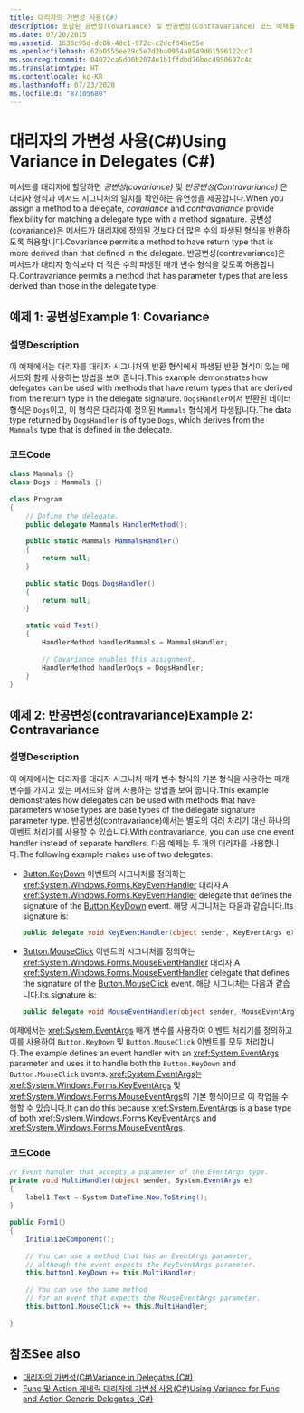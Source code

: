 ```yaml
---
title: 대리자의 가변성 사용(C#)
description: 포함된 공변성(Covariance) 및 반공변성(Contravariance) 코드 예제를 사용하여 대리자의 가변성을 사용하는 방법을 알아봅니다.
ms.date: 07/20/2015
ms.assetid: 1638c95d-dc8b-40c1-972c-c2dcf84be55e
ms.openlocfilehash: 62b0555ee29c5e7d2ba0954a8949d61596122cc7
ms.sourcegitcommit: 04022ca5d00b2074e1b1ffdbd76bec4950697c4c
ms.translationtype: HT
ms.contentlocale: ko-KR
ms.lasthandoff: 07/23/2020
ms.locfileid: "87105680"
---
```

# <a name="using-variance-in-delegates-c"></a><span data-ttu-id="94d3d-103">대리자의 가변성 사용(C#)</span><span class="sxs-lookup"><span data-stu-id="94d3d-103">Using Variance in Delegates (C#)</span></span>
<span data-ttu-id="94d3d-104">메서드를 대리자에 할당하면 *공변성(covariance)* 및 *반공변성(Contravariance)* 은 대리자 형식과 메서드 시그니처의 일치를 확인하는 유연성을 제공합니다.</span><span class="sxs-lookup"><span data-stu-id="94d3d-104">When you assign a method to a delegate, *covariance* and *contravariance* provide flexibility for matching a delegate type with a method signature.</span></span> <span data-ttu-id="94d3d-105">공변성(covariance)은 메서드가 대리자에 정의된 것보다 더 많은 수의 파생된 형식을 반환하도록 허용합니다.</span><span class="sxs-lookup"><span data-stu-id="94d3d-105">Covariance permits a method to have return type that is more derived than that defined in the delegate.</span></span> <span data-ttu-id="94d3d-106">반공변성(contravariance)은 메서드가 대리자 형식보다 더 적은 수의 파생된 매개 변수 형식을 갖도록 허용합니다.</span><span class="sxs-lookup"><span data-stu-id="94d3d-106">Contravariance permits a method that has parameter types that are less derived than those in the delegate type.</span></span>  
  
## <a name="example-1-covariance"></a><span data-ttu-id="94d3d-107">예제 1: 공변성</span><span class="sxs-lookup"><span data-stu-id="94d3d-107">Example 1: Covariance</span></span>  
  
### <a name="description"></a><span data-ttu-id="94d3d-108">설명</span><span class="sxs-lookup"><span data-stu-id="94d3d-108">Description</span></span>  
 <span data-ttu-id="94d3d-109">이 예제에서는 대리자를 대리자 시그니처의 반환 형식에서 파생된 반환 형식이 있는 메서드와 함께 사용하는 방법을 보여 줍니다.</span><span class="sxs-lookup"><span data-stu-id="94d3d-109">This example demonstrates how delegates can be used with methods that have return types that are derived from the return type in the delegate signature.</span></span> <span data-ttu-id="94d3d-110">`DogsHandler`에서 반환된 데이터 형식은 `Dogs`이고, 이 형식은 대리자에 정의된 `Mammals` 형식에서 파생됩니다.</span><span class="sxs-lookup"><span data-stu-id="94d3d-110">The data type returned by `DogsHandler` is of type `Dogs`, which derives from the `Mammals` type that is defined in the delegate.</span></span>  
  
### <a name="code"></a><span data-ttu-id="94d3d-111">코드</span><span class="sxs-lookup"><span data-stu-id="94d3d-111">Code</span></span>  
  
```csharp  
class Mammals {}  
class Dogs : Mammals {}  
  
class Program  
{  
    // Define the delegate.  
    public delegate Mammals HandlerMethod();  
  
    public static Mammals MammalsHandler()  
    {  
        return null;  
    }  
  
    public static Dogs DogsHandler()  
    {  
        return null;  
    }  
  
    static void Test()  
    {  
        HandlerMethod handlerMammals = MammalsHandler;  
  
        // Covariance enables this assignment.  
        HandlerMethod handlerDogs = DogsHandler;  
    }  
}  
```  
  
## <a name="example-2-contravariance"></a><span data-ttu-id="94d3d-112">예제 2: 반공변성(contravariance)</span><span class="sxs-lookup"><span data-stu-id="94d3d-112">Example 2: Contravariance</span></span>  
  
### <a name="description"></a><span data-ttu-id="94d3d-113">설명</span><span class="sxs-lookup"><span data-stu-id="94d3d-113">Description</span></span>

<span data-ttu-id="94d3d-114">이 예제에서는 대리자를 대리자 시그니처 매개 변수 형식의 기본 형식을 사용하는 매개 변수를 가지고 있는 메서드와 함께 사용하는 방법을 보여 줍니다.</span><span class="sxs-lookup"><span data-stu-id="94d3d-114">This example demonstrates how delegates can be used with methods that have parameters whose types are base types of the delegate signature parameter type.</span></span> <span data-ttu-id="94d3d-115">반공변성(contravariance)에서는 별도의 여러 처리기 대신 하나의 이벤트 처리기를 사용할 수 있습니다.</span><span class="sxs-lookup"><span data-stu-id="94d3d-115">With contravariance, you can use one event handler instead of separate handlers.</span></span> <span data-ttu-id="94d3d-116">다음 예제는 두 개의 대리자를 사용합니다.</span><span class="sxs-lookup"><span data-stu-id="94d3d-116">The following example makes use of two delegates:</span></span>

- <span data-ttu-id="94d3d-117">[Button.KeyDown](xref:System.Windows.Forms.Control.KeyDown) 이벤트의 시그니처를 정의하는 <xref:System.Windows.Forms.KeyEventHandler> 대리자.</span><span class="sxs-lookup"><span data-stu-id="94d3d-117">A <xref:System.Windows.Forms.KeyEventHandler> delegate that defines the signature of the [Button.KeyDown](xref:System.Windows.Forms.Control.KeyDown) event.</span></span> <span data-ttu-id="94d3d-118">해당 시그니처는 다음과 같습니다.</span><span class="sxs-lookup"><span data-stu-id="94d3d-118">Its signature is:</span></span>

   ```csharp
   public delegate void KeyEventHandler(object sender, KeyEventArgs e)
   ```

- <span data-ttu-id="94d3d-119">[Button.MouseClick](xref:System.Windows.Forms.Control.MouseDown) 이벤트의 시그니처를 정의하는 <xref:System.Windows.Forms.MouseEventHandler> 대리자.</span><span class="sxs-lookup"><span data-stu-id="94d3d-119">A <xref:System.Windows.Forms.MouseEventHandler> delegate that defines the signature of the [Button.MouseClick](xref:System.Windows.Forms.Control.MouseDown) event.</span></span> <span data-ttu-id="94d3d-120">해당 시그니처는 다음과 같습니다.</span><span class="sxs-lookup"><span data-stu-id="94d3d-120">Its signature is:</span></span>

   ```csharp
   public delegate void MouseEventHandler(object sender, MouseEventArgs e)
   ```

<span data-ttu-id="94d3d-121">예제에서는 <xref:System.EventArgs> 매개 변수를 사용하여 이벤트 처리기를 정의하고 이를 사용하여 `Button.KeyDown` 및 `Button.MouseClick` 이벤트를 모두 처리합니다.</span><span class="sxs-lookup"><span data-stu-id="94d3d-121">The example defines an event handler with an <xref:System.EventArgs> parameter and uses it to handle both the `Button.KeyDown` and `Button.MouseClick` events.</span></span> <span data-ttu-id="94d3d-122"><xref:System.EventArgs>는 <xref:System.Windows.Forms.KeyEventArgs> 및 <xref:System.Windows.Forms.MouseEventArgs>의 기본 형식이므로 이 작업을 수행할 수 있습니다.</span><span class="sxs-lookup"><span data-stu-id="94d3d-122">It can do this because <xref:System.EventArgs> is a base type of both <xref:System.Windows.Forms.KeyEventArgs>  and <xref:System.Windows.Forms.MouseEventArgs>.</span></span>
  
### <a name="code"></a><span data-ttu-id="94d3d-123">코드</span><span class="sxs-lookup"><span data-stu-id="94d3d-123">Code</span></span>  
  
```csharp  
// Event handler that accepts a parameter of the EventArgs type.  
private void MultiHandler(object sender, System.EventArgs e)  
{  
    label1.Text = System.DateTime.Now.ToString();  
}  
  
public Form1()  
{  
    InitializeComponent();  
  
    // You can use a method that has an EventArgs parameter,  
    // although the event expects the KeyEventArgs parameter.  
    this.button1.KeyDown += this.MultiHandler;  
  
    // You can use the same method
    // for an event that expects the MouseEventArgs parameter.  
    this.button1.MouseClick += this.MultiHandler;  
  
}  
```  
  
## <a name="see-also"></a><span data-ttu-id="94d3d-124">참조</span><span class="sxs-lookup"><span data-stu-id="94d3d-124">See also</span></span>

- [<span data-ttu-id="94d3d-125">대리자의 가변성(C#)</span><span class="sxs-lookup"><span data-stu-id="94d3d-125">Variance in Delegates (C#)</span></span>](./variance-in-delegates.md)
- [<span data-ttu-id="94d3d-126">Func 및 Action 제네릭 대리자에 가변성 사용(C#)</span><span class="sxs-lookup"><span data-stu-id="94d3d-126">Using Variance for Func and Action Generic Delegates (C#)</span></span>](./using-variance-for-func-and-action-generic-delegates.md)
